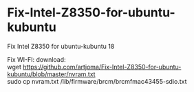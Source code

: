 # Fix-Intel-Z8350-for-ubuntu-kubuntu
Fix Intel Z8350 for ubuntu-kubuntu 18

Fix WI-FI:
download: <br/>
wget https://github.com/artjoma/Fix-Intel-Z8350-for-ubuntu-kubuntu/blob/master/nvram.txt <br/>
sudo cp nvram.txt /lib/firmware/brcm/brcmfmac43455-sdio.txt
